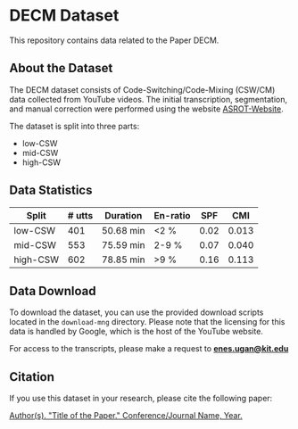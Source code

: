 # DECM Dataset

This repository contains data related to the Paper DECM.

## About the Dataset

The DECM dataset consists of Code-Switching/Code-Mixing (CSW/CM) data collected from YouTube videos. The initial transcription, segmentation, and manual correction were performed using the website [ASROT-Website](https://transcript-corrector.dataforlearningmachines.com/).

The dataset is split into three parts:
- low-CSW
- mid-CSW
- high-CSW

## Data Statistics

| Split    | # utts | Duration  | En-ratio | SPF  | CMI   |
|----------|--------|-----------|----------|------|-------|
| low-CSW  | 401    | 50.68 min | <2 %     | 0.02 | 0.013 |
| mid-CSW  | 553    | 75.59 min | 2-9 %    | 0.07 | 0.040 |
| high-CSW | 602    | 78.85 min | >9 %     | 0.16 | 0.113 |


## Data Download

To download the dataset, you can use the provided download scripts located in the `download-mng` directory. Please note that the licensing for this data is handled by Google, which is the host of the YouTube website.

For access to the transcripts, please make a request to **enes.ugan@kit.edu**

## Citation

If you use this dataset in your research, please cite the following paper:

[Author(s). "Title of the Paper." Conference/Journal Name, Year.](https://link-to-paper)
